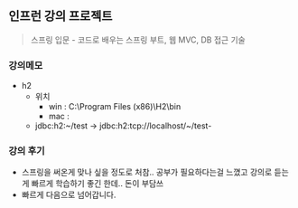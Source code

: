 ## 인프런 강의 프로젝트
>스프링 입문 - 코드로 배우는 스프링 부트, 웹 MVC, DB 접근 기술
### 강의메모
- h2
  - 위치 
    - win : C:\Program Files (x86)\H2\bin
    - mac : 
  - jdbc:h2:~/test -> jdbc:h2:tcp://localhost/~/test- 

### 강의 후기
- 스프링을 써온게 맞나 싶을 정도로 처참.. 공부가 필요하다는걸 느꼈고
강의로 듣는게 빠르게 학습하기 좋긴 한데.. 돈이 부담쓰
- 빠르게 다음으로 넘어갑니다.
